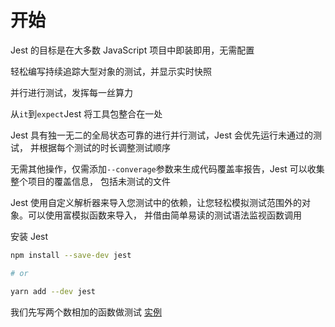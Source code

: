 # 开始

Jest 的目标是在大多数 JavaScript 项目中即装即用，无需配置

轻松编写持续追踪大型对象的测试，并显示实时快照

并行进行测试，发挥每一丝算力

从`it`到`expect`Jest 将工具包整合在一处

Jest 具有独一无二的全局状态可靠的进行并行测试，Jest 会优先运行未通过的测试，
并根据每个测试的时长调整测试顺序

无需其他操作，仅需添加`--converage`参数来生成代码覆盖率报告，Jest 可以收集整个项目的覆盖信息，
包括未测试的文件

Jest 使用自定义解析器来导入您测试中的依赖，让您轻松模拟测试范围外的对象。可以使用富模拟函数来导入，
并借由简单易读的测试语法监视函数调用

安装 Jest

```bash
npm install --save-dev jest

# or

yarn add --dev jest
```

我们先写两个数相加的函数做测试 [实例](../../package/start-jest/__tests__/sum.test.js)
